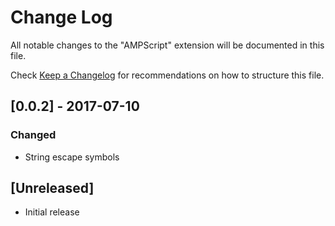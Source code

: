# Change Log
All notable changes to the "AMPScript" extension will be documented in this file.

Check [Keep a Changelog](http://keepachangelog.com/) for recommendations on how to structure this file.

## [0.0.2] - 2017-07-10
### Changed
- String escape symbols

## [Unreleased]
- Initial release